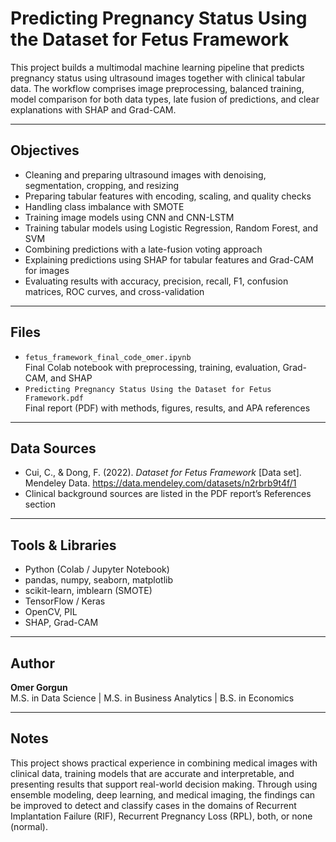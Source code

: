 # Predicting Pregnancy Status Using the Dataset for Fetus Framework

This project builds a multimodal machine learning pipeline that predicts pregnancy status using ultrasound images together with clinical tabular data. The workflow comprises image preprocessing, balanced training, model comparison for both data types, late fusion of predictions, and clear explanations with SHAP and Grad-CAM.

---

## Objectives

* Cleaning and preparing ultrasound images with denoising, segmentation, cropping, and resizing
* Preparing tabular features with encoding, scaling, and quality checks
* Handling class imbalance with SMOTE
* Training image models using CNN and CNN-LSTM
* Training tabular models using Logistic Regression, Random Forest, and SVM
* Combining predictions with a late-fusion voting approach
* Explaining predictions using SHAP for tabular features and Grad-CAM for images
* Evaluating results with accuracy, precision, recall, F1, confusion matrices, ROC curves, and cross-validation

---

## Files

* `fetus_framework_final_code_omer.ipynb`  
  Final Colab notebook with preprocessing, training, evaluation, Grad-CAM, and SHAP
* `Predicting Pregnancy Status Using the Dataset for Fetus Framework.pdf`  
  Final report (PDF) with methods, figures, results, and APA references
  
---

## Data Sources

* Cui, C., & Dong, F. (2022). *Dataset for Fetus Framework* [Data set]. Mendeley Data. https://data.mendeley.com/datasets/n2rbrb9t4f/1
* Clinical background sources are listed in the PDF report’s References section

---

## Tools & Libraries

* Python (Colab / Jupyter Notebook)
* pandas, numpy, seaborn, matplotlib
* scikit-learn, imblearn (SMOTE)
* TensorFlow / Keras
* OpenCV, PIL
* SHAP, Grad-CAM

---

## Author

**Omer Gorgun**  
M.S. in Data Science | M.S. in Business Analytics | B.S. in Economics

---

## Notes

This project shows practical experience in combining medical images with clinical data, training models that are accurate and interpretable, and presenting results that support real-world decision making.
Through using ensemble modeling, deep learning, and medical imaging, the findings can be improved to detect and classify cases in the domains of Recurrent Implantation Failure (RIF), Recurrent Pregnancy Loss (RPL), both, or none (normal). 
